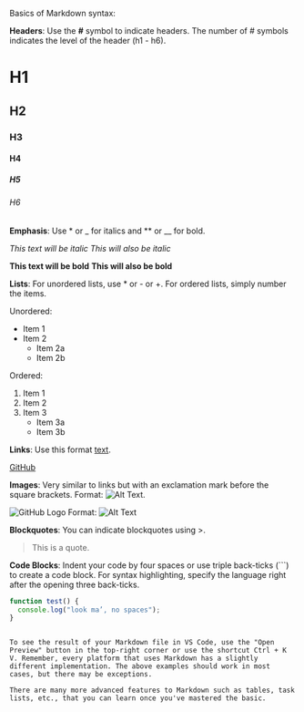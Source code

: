 Basics of Markdown syntax:

**Headers**: Use the **#** symbol to indicate headers. The number of # symbols indicates the level of the header (h1 - h6).

# H1

## H2

### H3

#### H4

##### H5

###### H6

**Emphasis**: Use * or _ for italics and ** or __ for bold.

*This text will be italic*
_This will also be italic_

**This text will be bold**
__This will also be bold__

**Lists**: For unordered lists, use * or - or +. For ordered lists, simply number the items.

Unordered:
* Item 1
* Item 2
  * Item 2a
  * Item 2b

Ordered:
1. Item 1
2. Item 2
3. Item 3
   * Item 3a
   * Item 3b


**Links**: Use this format [text](URL).

[GitHub](http://github.com)

**Images**: Very similar to links but with an exclamation mark before the square brackets. Format: ![Alt Text](url).

![GitHub Logo](/images/logo.png)
Format: ![Alt Text](url)

**Blockquotes**: You can indicate blockquotes using >.

> This is a quote.

**Code Blocks**: Indent your code by four spaces or use triple back-ticks (```) to create a code block. For syntax highlighting, specify the language right after the opening three back-ticks.

```javascript
function test() {
  console.log("look ma’, no spaces");
}
```

```

To see the result of your Markdown file in VS Code, use the "Open Preview" button in the top-right corner or use the shortcut Ctrl + K V. Remember, every platform that uses Markdown has a slightly different implementation. The above examples should work in most cases, but there may be exceptions.

There are many more advanced features to Markdown such as tables, task lists, etc., that you can learn once you've mastered the basic.
